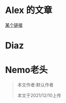 
# Alex 的文章
[某个链接](https://diaztang.github.io/DiazBlog.github.io/2)
# Diaz
# Nemo老头


> 本文作者:默认作者
> 
> 本文于2021/12/10上传
